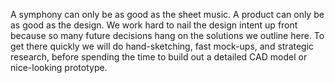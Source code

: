 A symphony can only be as good as the sheet music. A product can only be as good as the design. We work hard to nail the design intent up front because so many future decisions hang on the solutions we outline here. To get there quickly we will do hand-sketching, fast mock-ups, and strategic research, before spending the time to build out a detailed CAD model or nice-looking prototype.
